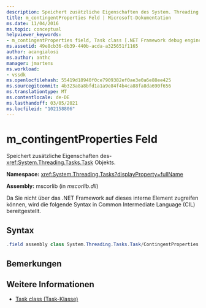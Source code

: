 ```yaml
---
description: Speichert zusätzliche Eigenschaften des System. Threading. Tasks. Task-Objekts.
title: m_contingentProperties Feld | Microsoft-Dokumentation
ms.date: 11/04/2016
ms.topic: conceptual
helpviewer_keywords:
- m_contingentProperties field, Task class [.NET Framework debug engines]
ms.assetid: 49e8cb36-db39-440b-acda-a325651f1165
author: acangialosi
ms.author: anthc
manager: jmartens
ms.workload:
- vssdk
ms.openlocfilehash: 55419d18940f0ce7909382ef0ae3e0a6e88ee425
ms.sourcegitcommit: 4b323a8a8bfd1a1a9e84f4b4ca88fa8da690f656
ms.translationtype: MT
ms.contentlocale: de-DE
ms.lasthandoff: 03/05/2021
ms.locfileid: "102158806"
---
```

# <a name="m_contingentproperties-field"></a>m_contingentProperties Feld
Speichert zusätzliche Eigenschaften des- <xref:System.Threading.Tasks.Task> Objekts.

 **Namespace:** <xref:System.Threading.Tasks?displayProperty=fullName>

 **Assembly:** mscorlib (in *mscorlib.dll*)

 Da Sie nicht über das .NET Framework auf dieses interne Element zugreifen können, wird die folgende Syntax in Common Intermediate Language (CIL) bereitgestellt.

## <a name="syntax"></a>Syntax

```csharp
.field assembly class System.Threading.Tasks.Task/ContingentProperties modreq(System.Runtime.CompilerServices.IsVolatile) m_contingentProperties
```

## <a name="remarks"></a>Bemerkungen

## <a name="see-also"></a>Weitere Informationen
- [Task class (Task-Klasse)](../../extensibility/debugger/task-class-internal-members.md)
